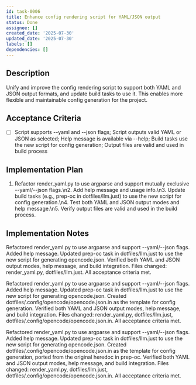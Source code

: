```yaml
---
id: task-0006
title: Enhance config rendering script for YAML/JSON output
status: Done
assignee: []
created_date: '2025-07-30'
updated_date: '2025-07-30'
labels: []
dependencies: []
---
```


## Description

Unify and improve the config rendering script to support both YAML and JSON output formats, and update build tasks to use it. This enables more flexible and maintainable config generation for the project.

## Acceptance Criteria

- [ ] Script supports --yaml and --json flags; Script outputs valid YAML or JSON as selected; Help message is available via --help; Build tasks use the new script for config generation; Output files are valid and used in build process

## Implementation Plan

1. Refactor render_yaml.py to use argparse and support mutually exclusive --yaml/--json flags.\n2. Add help message and usage info.\n3. Update build tasks (e.g., prep-oc in dotfiles/llm.just) to use the new script for config generation.\n4. Test both YAML and JSON output modes and help message.\n5. Verify output files are valid and used in the build process.

## Implementation Notes

Refactored render_yaml.py to use argparse and support --yaml/--json flags. Added help message. Updated prep-oc task in dotfiles/llm.just to use the new script for generating opencode.json. Verified both YAML and JSON output modes, help message, and build integration. Files changed: render_yaml.py, dotfiles/llm.just. All acceptance criteria met.

Refactored render_yaml.py to use argparse and support --yaml/--json flags. Added help message. Updated prep-oc task in dotfiles/llm.just to use the new script for generating opencode.json. Created dotfiles/.config/opencode/opencode.json.in as the template for config generation. Verified both YAML and JSON output modes, help message, and build integration. Files changed: render_yaml.py, dotfiles/llm.just, dotfiles/.config/opencode/opencode.json.in. All acceptance criteria met.

Refactored render_yaml.py to use argparse and support --yaml/--json flags. Added help message. Updated prep-oc task in dotfiles/llm.just to use the new script for generating opencode.json. Created dotfiles/.config/opencode/opencode.json.in as the template for config generation, ported from the original heredoc in prep-oc. Verified both YAML and JSON output modes, help message, and build integration. Files changed: render_yaml.py, dotfiles/llm.just, dotfiles/.config/opencode/opencode.json.in. All acceptance criteria met.
